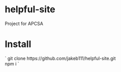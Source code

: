 # helpful-site
Project for APCSA

<h1>Install</h1>
`
git clone https://github.com/jakeb111/helpful-site.git
<br/>
npm i
`
